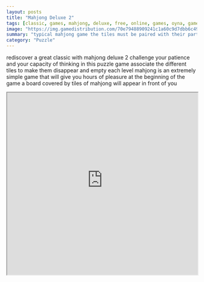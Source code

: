 ```yaml
---
layout: posts
title: "Mahjong Deluxe 2"
tags: [classic, games, mahjong, deluxe, free, online, games, oyna, game, free, games, play, play, games]
image: "https://img.gamedistribution.com/70e79488909241c1a60c9d7dbb6c49a8.jpg"
summary: "typical mahjong game the tiles must be paired with their partner to make them disappear your goal is to clean the whole board as fast as possible  free online games oyna game free games play play games"
category: "Puzzle"
---
```


rediscover a great classic with mahjong deluxe 2 challenge your patience and your capacity of thinking in this puzzle game associate the different tiles to make them disappear and empty each level mahjong is an extremely simple game that will give you hours of pleasure at the beginning of the game a board covered by tiles of mahjong will appear in front of you

<iframe width="100%" height="480px;" src="https://html5.gamedistribution.com/70e79488909241c1a60c9d7dbb6c49a8/"></iframe>